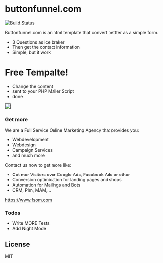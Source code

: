 # buttonfunnel.com

[![Build Status](https://travis-ci.org/joemccann/dillinger.svg?branch=master)](https://travis-ci.org/joemccann/dillinger)

Buttonfunnel.com is an html template that convert bettter as a simple form.

  - 3 Questions as ice braker
  - Then get the contact information
  - Simple, but it work

# Free Tempalte!

  - Change the content
  - sent to your PHP Mailer Script
  - done
  
  <img src="https://www.buttonfunnel.com/images/screenshot.jpg" border="1px">
  

### Get more

We are a Full Service Online Marketing Agency that provides you:

* Webdevelopment
* Webdesign
* Campaign Services
* and much more

Contact us now to get more like:

* Get mor Visitors over Google Ads, Facebook Ads or other
* Conversion optimication for landing pages and shops
* Automation for Mailings and Bots
* CRM, PIm, MAM,...

https://www.fsom.com


### Todos

 - Write MORE Tests
 - Add Night Mode

License
----

MIT

